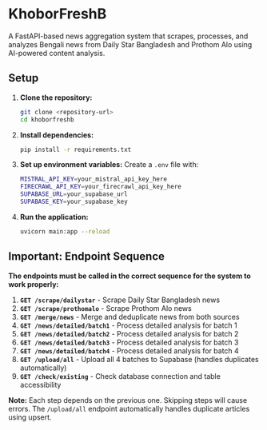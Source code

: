 # KhoborFreshB

A FastAPI-based news aggregation system that scrapes, processes, and analyzes Bengali news from Daily Star Bangladesh and Prothom Alo using AI-powered content analysis.

## Setup

1. **Clone the repository:**

   ```bash
   git clone <repository-url>
   cd khoborfreshb
   ```

2. **Install dependencies:**

   ```bash
   pip install -r requirements.txt
   ```

3. **Set up environment variables:**
   Create a `.env` file with:

   ```bash
   MISTRAL_API_KEY=your_mistral_api_key_here
   FIRECRAWL_API_KEY=your_firecrawl_api_key_here
   SUPABASE_URL=your_supabase_url
   SUPABASE_KEY=your_supabase_key
   ```

4. **Run the application:**
   ```bash
   uvicorn main:app --reload
   ```

## Important: Endpoint Sequence

**The endpoints must be called in the correct sequence for the system to work properly:**

1. **`GET /scrape/dailystar`** - Scrape Daily Star Bangladesh news
2. **`GET /scrape/prothomalo`** - Scrape Prothom Alo news
3. **`GET /merge/news`** - Merge and deduplicate news from both sources
4. **`GET /news/detailed/batch1`** - Process detailed analysis for batch 1
5. **`GET /news/detailed/batch2`** - Process detailed analysis for batch 2
6. **`GET /news/detailed/batch3`** - Process detailed analysis for batch 3
7. **`GET /news/detailed/batch4`** - Process detailed analysis for batch 4
8. **`GET /upload/all`** - Upload all 4 batches to Supabase (handles duplicates automatically)
9. **`GET /check/existing`** - Check database connection and table accessibility

**Note:** Each step depends on the previous one. Skipping steps will cause errors. The `/upload/all` endpoint automatically handles duplicate articles using upsert.
